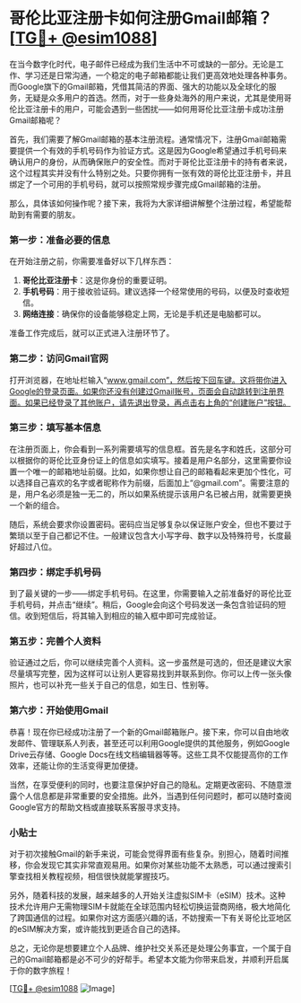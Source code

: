 # 哥伦比亚注册卡如何注册Gmail邮箱？[[TG💪+ @esim1088](https://t.me/s/esim1088)]

在当今数字化时代，电子邮件已经成为我们生活中不可或缺的一部分。无论是工作、学习还是日常沟通，一个稳定的电子邮箱都能让我们更高效地处理各种事务。而Google旗下的Gmail邮箱，凭借其简洁的界面、强大的功能以及全球化的服务，无疑是众多用户的首选。然而，对于一些身处海外的用户来说，尤其是使用哥伦比亚注册卡的用户，可能会遇到一些困扰——如何用哥伦比亚注册卡成功注册Gmail邮箱呢？

首先，我们需要了解Gmail邮箱的基本注册流程。通常情况下，注册Gmail邮箱需要提供一个有效的手机号码作为验证方式。这是因为Google希望通过手机号码来确认用户的身份，从而确保账户的安全性。而对于哥伦比亚注册卡的持有者来说，这个过程其实并没有什么特别之处。只要你拥有一张有效的哥伦比亚注册卡，并且绑定了一个可用的手机号码，就可以按照常规步骤完成Gmail邮箱的注册。

那么，具体该如何操作呢？接下来，我将为大家详细讲解整个注册过程，希望能帮助到有需要的朋友。

### 第一步：准备必要的信息

在开始注册之前，你需要准备好以下几样东西：
1. **哥伦比亚注册卡**：这是你身份的重要证明。
2. **手机号码**：用于接收验证码。建议选择一个经常使用的号码，以便及时查收短信。
3. **网络连接**：确保你的设备能够稳定上网，无论是手机还是电脑都可以。

准备工作完成后，就可以正式进入注册环节了。

### 第二步：访问Gmail官网

打开浏览器，在地址栏输入“www.gmail.com”，然后按下回车键。这将带你进入Google的登录页面。如果你还没有创建过Gmail账号，页面会自动跳转到注册界面。如果已经登录了其他账户，请先退出登录，再点击右上角的“创建账户”按钮。

### 第三步：填写基本信息

在注册页面上，你会看到一系列需要填写的信息框。首先是名字和姓氏，这部分可以根据你的哥伦比亚身份证上的信息如实填写。接着是用户名部分，这里需要你设置一个唯一的邮箱地址前缀。比如，如果你想让自己的邮箱看起来更加个性化，可以选择自己喜欢的名字或者昵称作为前缀，后面加上“@gmail.com”。需要注意的是，用户名必须是独一无二的，所以如果系统提示该用户名已被占用，就需要更换一个新的组合。

随后，系统会要求你设置密码。密码应当足够复杂以保证账户安全，但也不要过于繁琐以至于自己都记不住。一般建议包含大小写字母、数字以及特殊符号，长度最好超过八位。

### 第四步：绑定手机号码

到了最关键的一步——绑定手机号码。在这里，你需要输入之前准备好的哥伦比亚手机号码，并点击“继续”。稍后，Google会向这个号码发送一条包含验证码的短信。收到短信后，将其输入到相应的输入框中即可完成验证。

### 第五步：完善个人资料

验证通过之后，你可以继续完善个人资料。这一步虽然是可选的，但还是建议大家尽量填写完整，因为这样可以让别人更容易找到并联系到你。你可以上传一张头像照片，也可以补充一些关于自己的信息，如生日、性别等。

### 第六步：开始使用Gmail

恭喜！现在你已经成功注册了一个新的Gmail邮箱账户。接下来，你可以自由地收发邮件、管理联系人列表，甚至还可以利用Google提供的其他服务，例如Google Drive云存储、Google Docs在线文档编辑器等等。这些工具不仅能提高你的工作效率，还能让你的生活变得更加便捷。

当然，在享受便利的同时，也要注意保护好自己的隐私。定期更改密码、不随意泄露个人信息都是非常重要的安全措施。此外，当遇到任何问题时，都可以随时查阅Google官方的帮助文档或直接联系客服寻求支持。

### 小贴士

对于初次接触Gmail的新手来说，可能会觉得界面有些复杂。别担心，随着时间推移，你会发现它其实非常直观易用。如果你对某些功能不太熟悉，可以通过搜索引擎查找相关教程视频，相信很快就能掌握技巧。

另外，随着科技的发展，越来越多的人开始关注虚拟SIM卡（eSIM）技术。这种技术允许用户无需物理SIM卡就能在全球范围内轻松切换运营商网络，极大地简化了跨国通信的过程。如果你对这方面感兴趣的话，不妨搜索一下有关哥伦比亚地区的eSIM解决方案，或许能找到更适合自己的选择。

总之，无论你是想要建立个人品牌、维护社交关系还是处理公务事宜，一个属于自己的Gmail邮箱都是必不可少的好帮手。希望本文能为你带来启发，并顺利开启属于你的数字旅程！

[[TG💪+ @esim1088](https://t.me/s/esim1088) ![Image](https://i.postimg.cc/4NQfJmqS/Snipaste-2025-05-13-00-14-12.png)]